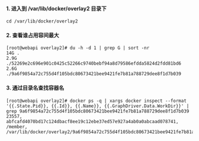 #### 1. 进入到 /var/lib/docker/overlay2 目录下

```shell
cd /var/lib/docker/overlay2
```

#### 2. 查看谁占用容间最大

```shell
[root@webapi overlay2]# du -h -d 1 | grep G | sort -nr
14G	.
2.9G	./52269e2c696e901c0425c52266c9740bebf94a8d79586efdda5824d2fdd81bd6
2.6G	./9a6f9854a72c755d4f105bdc80673421bee9421fe7b81a788729dee8f1d7b039
```

#### 3. 通过目录名查找容器名

```shell
[root@webapi overlay2]# docker ps -q | xargs docker inspect --format '{{.State.Pid}}, {{.Id}}, {{.Name}}, {{.GraphDriver.Data.WorkDir}}' | grep 9a6f9854a72c755d4f105bdc80673421bee9421fe7b81a788729dee8f1d7b039
23557, abfcafd4070bd17c124dbacf8ee19c12ebe37ed57e927a4ab0a0abcaad078741, /member, /var/lib/docker/overlay2/9a6f9854a72c755d4f105bdc80673421bee9421fe7b81a788729dee8f1d7b039/work
```

